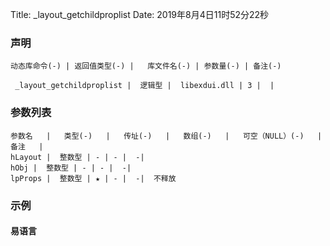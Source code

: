 Title: _layout_getchildproplist
Date: 2019年8月4日11时52分22秒

### 声明


```table
动态库命令(-) | 返回值类型(-) |   库文件名(-) | 参数量(-) | 备注(-)

 _layout_getchildproplist |  逻辑型 |  libexdui.dll | 3 |  | 
```


### 参数列表

```table
参数名   |   类型(-)   |   传址(-)   |   数组(-)   |   可空（NULL）(-)   |   备注   |
hLayout |  整数型 | - | - |  -| 
hObj |  整数型 | - | - |  -| 
lpProps |  整数型 | ★ | - |  -|  不释放
```




### 示例
#### 易语言
```c

```